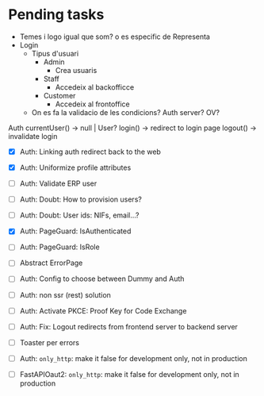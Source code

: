 # Pending tasks

- Temes i logo igual que som? o es especific de Representa
- Login
    - Tipus d'usuari
        - Admin
            - Crea usuaris
        - Staff
            - Accedeix al backofficce
        - Customer
            - Accedeix al frontoffice
    - On es fa la validacio de les condicions? Auth server? OV?


Auth
	currentUser() -> null | User?
	login() -> redirect to login page
	logout() -> invalidate login


- [x] Auth: Linking auth redirect back to the web
- [x] Auth: Uniformize profile attributes
- [ ] Auth: Validate ERP user
- [ ] Auth: Doubt: How to provision users?
- [ ] Auth: Doubt: User ids: NIFs, email...?
- [X] Auth: PageGuard: IsAuthenticated
- [ ] Auth: PageGuard: IsRole
- [ ] Abstract ErrorPage

- [ ] Auth: Config to choose between Dummy and Auth
- [ ] Auth: non ssr (rest) solution
- [ ] Auth: Activate PKCE: Proof Key for Code Exchange
- [ ] Auth: Fix: Logout redirects from frontend server to backend server
- [ ] Toaster per errors
- [ ] Auth: `only_http`: make it false for development only, not in production
- [ ] FastAPIOaut2: `only_http`: make it false for development only, not in production




